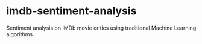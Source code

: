 # imdb-sentiment-analysis
Sentiment analysis on IMDb movie critics using traditional Machine Learning algorithms
